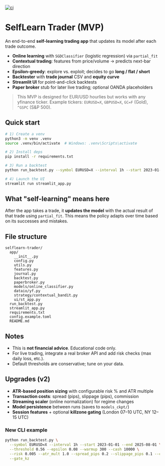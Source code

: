 [![ci](https://github.com/JKExx/selflearn-trader-prop-copilot/actions/workflows/ci.yml/badge.svg)](https://github.com/JKExx/selflearn-trader-prop-copilot/actions/workflows/ci.yml)

# SelfLearn Trader (MVP)

An end-to-end **self-learning trading app** that updates its model after each trade outcome.
- **Online learning** with `SGDClassifier` (logistic regression) via `partial_fit`
- **Contextual trading**: features from price/volume -> predicts next-bar direction
- **Epsilon-greedy**: explore vs. exploit; decides to go **long / flat / short**
- **Backtester** with **trade journal** CSV and **equity curve**
- **Streamlit UI** for point-and-click backtests
- **Paper broker** stub for later live trading; optional OANDA placeholders

> This MVP is designed for EUR/USD hourlies but works with any yfinance ticker.
> Example tickers: `EURUSD=X`, `GBPUSD=X`, `GC=F` (Gold), `^GSPC` (S&P 500).

## Quick start

```bash
# 1) Create a venv
python3 -m venv .venv
source .venv/bin/activate  # Windows: .venv\Scripts\activate

# 2) Install deps
pip install -r requirements.txt

# 3) Run a backtest
python run_backtest.py --symbol EURUSD=X --interval 1h --start 2023-01-01 --end 2025-08-01

# 4) Launch the UI
streamlit run streamlit_app.py
```

## What "self-learning" means here

After the app takes a trade, it **updates the model** with the actual result of that trade using `partial_fit`.
This means the policy adapts over time based on its successes and mistakes.

## File structure

```
selflearn-trader/
  app/
    __init__.py
    config.py
    utils.py
    features.py
    journal.py
    backtest.py
    paperbroker.py
    models/online_classifier.py
    dataio/yf.py
    strategy/contextual_bandit.py
    ui/st_app.py
  run_backtest.py
  streamlit_app.py
  requirements.txt
  config.example.toml
  README.md
```

## Notes
- This is **not financial advice**. Educational code only.
- For live trading, integrate a real broker API and add risk checks (max daily loss, etc.).
- Default thresholds are conservative; tune on your data.


## Upgrades (v2)

- **ATR-based position sizing** with configurable risk % and ATR multiple
- **Transaction costs**: spread (pips), slippage (pips), commission
- **Streaming scaler** (online normalization) for regime changes
- **Model persistence** between runs (saves to `models_ckpt/`)
- **Session features** + optional **killzone gating** (London 07–10 UTC, NY 12–15 UTC)

### New CLI example
```bash
python run_backtest.py \
  --symbol EURUSD=X --interval 1h --start 2023-01-01 --end 2025-08-01 \
  --threshold 0.56 --epsilon 0.08 --warmup 300 --cash 10000 \
  --risk 0.005 --atr_mult 1.0 --spread_pips 0.2 --slippage_pips 0.1 --commission 0 \
  --gate_kz
```

